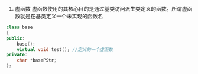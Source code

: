 1. 虚函数
虚函数使用的其核心目的是通过基类访问派生类定义的函数。所谓虚函数就是在基类定义一个未实现的函数名
```cpp
class base
{
public:
    base();
    virtual void test(); //定义的一个虚函数
private:
    char *basePStr;
};
```